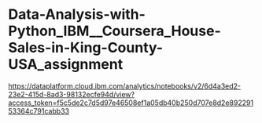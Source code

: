 # Data-Analysis-with-Python_IBM__Coursera_House-Sales-in-King-County-USA_assignment

https://dataplatform.cloud.ibm.com/analytics/notebooks/v2/6d4a3ed2-23e2-415d-8ad3-98132ecfe94d/view?access_token=f5c5de2c7d5d97e46508ef1a05db40b250d707e8d2e89229153364c791cabb33
